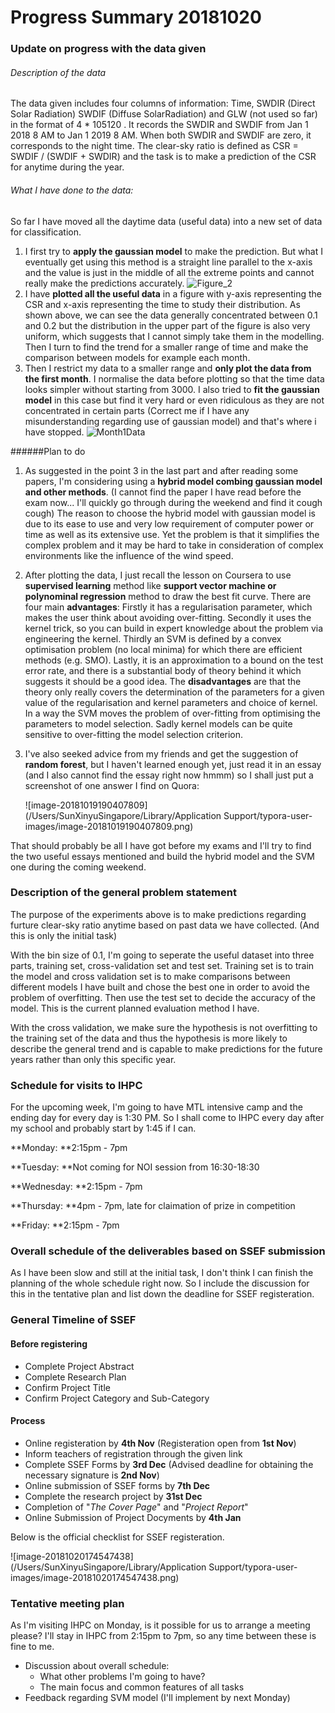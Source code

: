 #  Progress Summary 20181020

### Update on progress with the data given

###### Description of the data

The data given includes four columns of information: Time, SWDIR (Direct Solar Radiation) SWDIF (Diffuse SolarRadiation) and GLW (not used so far) in the format of 4 * 105120 . It records the SWDIR and SWDIF from Jan 1 2018 8 AM to Jan 1 2019 8 AM. When both SWDIR and SWDIF are zero, it corresponds to the night time. The clear-sky ratio is defined as CSR = SWDIF / (SWDIF + SWDIR) and the task is to make a prediction of the CSR for anytime during the year.

###### What I have done to the data: 

So far I have moved all the daytime data (useful data) into a new set of data for classification. 

1. I first try to **apply the gaussian model** to make the prediction. But what I eventually get using this method is a straight line parallel to the x-axis and the value is just in the middle of all the extreme points and cannot really make the predictions accurately. ![Figure_2](/Users/SunXinyuSingapore/Downloads/MachineLearning2018ESTaR/TeachersTask/Task1/Figure_2.png)
2. I have **plotted all the useful data** in a figure with y-axis representing the CSR and x-axis representing the time to study their distribution. As shown above, we can see the data generally concentrated between 0.1 and 0.2 but the distribution in the upper part of the figure is also very uniform, which suggests that I cannot simply take them in the modelling. Then I turn to find the trend for a smaller range of time and make the comparison between models for example each month.
3. Then I restrict my data to a smaller range and **only plot the data from the first month**. I normalise the data before plotting so that the time data looks simpler without starting from 3000. I also tried to **fit the gaussian model** in this case but find it very hard or even ridiculous as they are not concentrated in certain parts (Correct me if I have any misunderstanding regarding use of gaussian model) and that's where i have stopped. ![Month1Data](/Users/SunXinyuSingapore/Downloads/MachineLearning2018ESTaR/TeachersTask/Task1/Month1Data.png)

######Plan to do

1. As suggested in the point 3 in the last part and after reading some papers, I'm considering using a **hybrid model combing gaussian model and other methods**. (I cannot find the paper I have read before the exam now... I'll quickly go through during the weekend and find it cough cough) The reason to choose the hybrid model with gaussian model is due to its ease to use and very low requirement of computer power or time as well as its extensive use. Yet the problem is that it simplifies the complex problem and it may be hard to take in consideration of complex environments like the influence of the wind speed.

2. After plotting the data, I just recall the lesson on Coursera to use **supervised learning** method like **support vector machine or polynominal regression** method to draw the best fit curve.  There are four main **advantages**: Firstly it has a regularisation parameter, which makes the user think about avoiding over-fitting. Secondly it uses the kernel trick, so you can build in expert knowledge about the problem via engineering the kernel. Thirdly an SVM is defined by a convex optimisation problem (no local minima) for which there are efficient methods (e.g. SMO). Lastly, it is an approximation to a bound on the test error rate, and there is a substantial body of theory behind it which suggests it should be a good idea. The **disadvantages** are that the theory only really covers the determination of the parameters for a given value of the regularisation and kernel parameters and choice of kernel. In a way the SVM moves the problem of over-fitting from optimising the parameters to model selection. Sadly kernel models can be quite sensitive to over-fitting the model selection criterion.

3. I've also seeked advice from my friends and get the suggestion of **random forest**, but I haven't learned enough yet, just read it in an essay (and I also cannot find the essay right now hmmm) so I shall just put a screenshot of one answer I find on Quora: 



   ![image-20181019190407809](/Users/SunXinyuSingapore/Library/Application Support/typora-user-images/image-20181019190407809.png)


That should probably be all I have got before my exams and I'll try to find the two useful essays mentioned and build the hybrid model and the SVM one during the coming weekend.

### Description of the general problem statement

The purpose of the experiments above is to make predictions regarding furture clear-sky ratio anytime based on past data we have collected. (And this is only the initial task) 

With the bin size of 0.1, I'm going to seperate the useful dataset into three parts, training set, cross-validation set and test set. Training set is to train the model and cross validation set is to make comparisons between different models I have built and chose the best one in order to avoid the problem of overfitting. Then use the test set to decide the accuracy of the model. This is the current planned evaluation method I have.

With the cross validation, we make sure the hypothesis is not overfitting to the training set of the data and thus the hypothesis is more likely to describe the general trend and is capable to make predictions for the future years rather than only this specific year.

### Schedule for visits to IHPC

For the upcoming week, I'm going to have MTL intensive camp and the ending day for every day is 1:30 PM. So I shall come to IHPC every day after my school and probably start by 1:45 if I can.

**Monday: **2:15pm - 7pm

**Tuesday: **Not coming for NOI session from 16:30-18:30

**Wednesday: **2:15pm - 7pm

**Thursday: **4pm - 7pm, late for claimation of prize in competition

**Friday: **2:15pm - 7pm



### Overall schedule of the deliverables based on SSEF submission

As I have been slow and still at the initial task, I don't think I can finish the planning of the whole schedule right now. So I include the discussion for this in the tentative plan and list down the deadline for SSEF registeration.

### General Timeline of SSEF

#### Before registering

* Complete Project Abstract
* Complete Research Plan
* Confirm Project Title
* Confirm Project Category and Sub-Category

#### Process

* Online registeration by **4th Nov** (Registeration open from **1st Nov**)
* Inform teachers of registration through the given link
* Complete SSEF Forms by **3rd Dec** (Advised deadline for obtaining the necessary signature is **2nd Nov**)
* Online submission of SSEF forms by **7th Dec**
* Complete the research project by **31st Dec**
* Completion of "*The Cover Page*" and "*Project Report*"
* Online Submission of Project Docyments by **4th Jan**

Below is the official checklist for SSEF registeration.

![image-20181020174547438](/Users/SunXinyuSingapore/Library/Application Support/typora-user-images/image-20181020174547438.png)



### Tentative meeting plan

As I'm visiting IHPC on Monday, is it possible for us to arrange a meeting please? I'll stay in IHPC from 2:15pm to 7pm, so any time between these is fine to me.

* Discussion about overall schedule:
  * What other problems I'm going to have?
  * The main focus and common features of all tasks
* Feedback regarding SVM model (I'll implement by next Monday)

